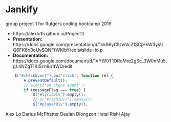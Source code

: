 <h1> Jankify </h1>

<div>
<p>
group project 1 for Rutgers coding bootcamp 2019

<ul>

<li> https://alexlo15.github.io/Project1/ </li>
<li>
<strong>
Presentation:
</strong>
https://docs.google.com/presentation/d/1ck86yClUwVcZfSCjHkW3ysUQ6FK6o3oUvSQNFfWKibY/edit#slide=id.p
</li>
<li>
<strong>
Documentation:
</strong>
https://docs.google.com/document/d/1VYW0T1ORqMre2gSc_3W0nMu5gL4NZgT1KI5zn9p1tWQ/edit
</li>
</ul>
</p>
</div>


```js
    $("#checkEvent").on('click', function (e) {
        e.preventDefault();
        // alert('on check event');
        if (messageFlag === true) {
            $("#lyricDiv").empty();
            // $("#rightDiv").empty();
            $("#playerDiv").empty();

```

Alex Lo
Darius McPhatter
Dealan Diongzon
Hetal
Rishi Ajay
